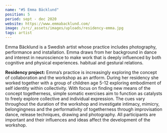 ```yaml
---
name: "#5 Emma Bäcklund"
position: 5
period: sept - dec 2020
website: https://www.emmabacklund.com/
image: /src/_assets/images/uploads/residency-emma.jpg
tags: artist
---
```

Emma Bäcklund is a Swedish artist whose practice includes photography,  performance and installation. Emma draws from her background in dance and interest in neuroscience to make work that is deeply influenced by both cognitive and physical experiences. habitual and gestural relations.

**Residency project:** Emma’s practice is increasingly exploring the concept of collaboration and the workshop as an artform. During her residency she worked together with a group of children age 5-12 exploring embodiment of self identity within collectivity. With focus on finding new means of the concept togetherness, simple somatic exercises aim to function as catalysts to freely explore collective and individual expression. The cues vary throughout the duration of the workshop and investigate intimacy, mimicry, belongingness and the performativity of togetherness through improvisation dance, release techniques, drawing and photography. All participants are important and their influences and ideas affect the development of the workshop.